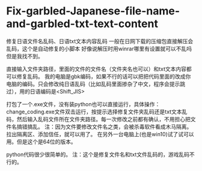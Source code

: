 # Fix-garbled-Japanese-file-name-and-garbled-txt-text-content
修复日语文件名乱码、日语txt文本内容乱码
一般在日网下载的压缩包直接解压会乱码，这个是自动修复的小脚本
好像说解压时用winrar哪里有设置就可以不乱吗但是我找不到。

直接输入文件夹路径，里面的文件的文件名（文件夹名也可以）和txt文本内容都可以修复乱码。
我的电脑是gbk编码，如果不行的话可以把把代码里面的<gbk>改成你电脑的编码。只会修改纯日语乱码（比如乱码里面掺杂了中文，程序会提示跳过），用的日语编码是<Shift_JIS>

打包了一个.exe文件，没有装python也可以直接运行，具体操作：
change_coding.exe文件双击运行，按提示选择修复文件夹乱码还是txt文本乱码，然后输入乱码文件所在文件夹路径。每一次修改之前都有确认，不用担心把文件名搞错搞乱。
注：因为文件要修改文件名之类，会被杀毒软件看成木马隔离。拉出隔离区、添加信任，就可以用了。
在另外一台电脑上(也是win10)试了试可以用。但是这个是64位的版本。

python代码很少很简单的。
注：这个是修复文件名和txt文件乱码的，游戏乱码不行的。
